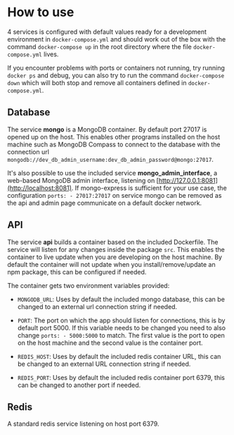 # How to use

4 services is configured with default values ready for a development environment in `docker-compose.yml` and should work out of the box with the command `docker-compose up` in the root directory where the file `docker-compose.yml` lives.

If you encounter problems with ports or containers not running, try running `docker ps` and debug, you can also try to run the command `docker-compose down` which will both stop and remove all containers defined in `docker-compose.yml`.

## Database
The service **mongo** is a MongoDB container. By default port 27017 is opened up on the host. This enables other programs installed on the host machine such as MongoDB Compass to connect to the database with the connection url `mongodb://dev_db_admin_username:dev_db_admin_password@mongo:27017`.

It's also possible to use the included service **mongo_admin_interface**, a web-based MongoDB admin interface, listening on [http://127.0.0.1:8081](http://localhost:8081). If mongo-express is sufficient for your use case, the configuration `ports: - 27017:27017` on service mongo can be removed as the api and admin page communicate on a default docker network.

## API
The service **api** builds a container based on the included Dockerfile. The service will listen for any changes inside the package `src`. This enables the container to live update when you are developing on the host machine. By default the container will not update when you install/remove/update an npm package, this can be configured if needed.

The container gets two environment variables provided:
- `MONGODB_URL`: Uses by default the included mongo database, this can be changed to an external url connection string if needed.
  
- `PORT`: The port on which the app should listen for connections, this is by default port 5000. If this variable needs to be changed you need to also change `ports: - 5000:5000` to match. The first value is the port to open on the host machine and the second value is the container port.

- `REDIS_HOST`: Uses by default the included redis container URL, this can be changed to an external URL connection string if needed.

- `REDIS_PORT`: Uses by default the included redis container port 6379, this can be changed to another port if needed.

## Redis
A standard redis service listening on host port 6379.